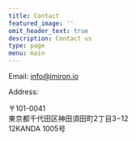 ```yaml
---
title: Contact
featured_image: ''
omit_header_text: true
description: Contact us
type: page
menu: main
---
```


Email: info@imiron.io

Address:

〒101-0041</br>
東京都千代田区神田須田町2丁目3−12</br>
12KANDA 1005号</br>

